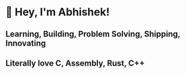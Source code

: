 
# 👋 Hey, I'm Abhishek!  

## Learning, Building, Problem Solving, Shipping, Innovating
## Literally love C, Assembly, Rust, C++
